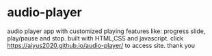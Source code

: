 # audio-player
audio player app with customized playing features like: progress slide, play/pause and stop. 
built with HTML,CSS and javascript.
click https://aiyus2020.github.io/audio-player/ to access site.
thank you
